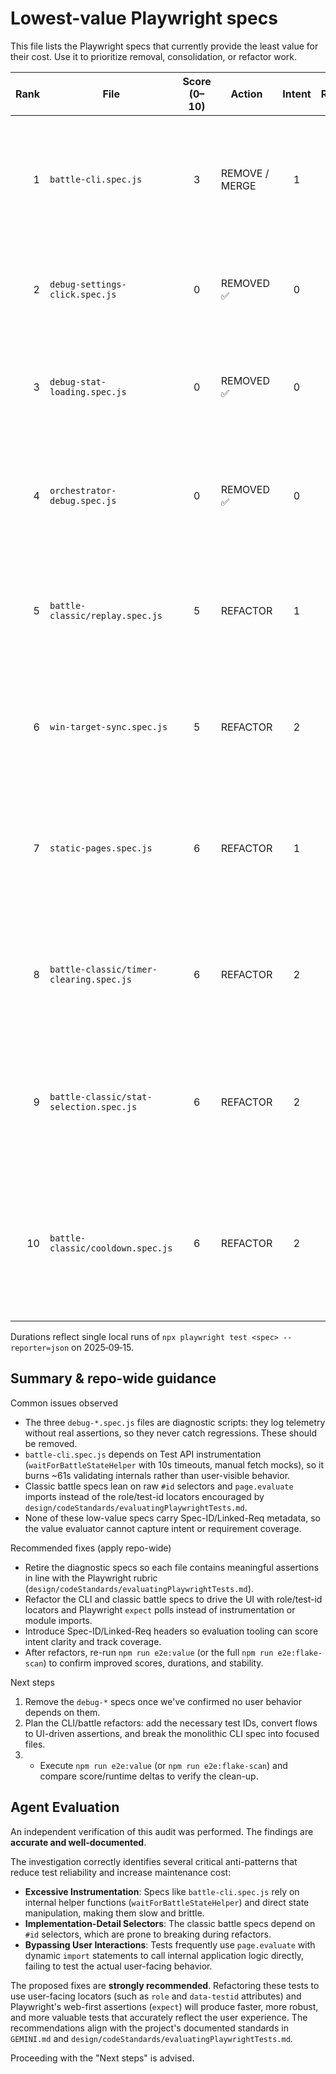 # Lowest-value Playwright specs

This file lists the Playwright specs that currently provide the least value for their cost. Use it to prioritize removal, consolidation, or refactor work.

| Rank | File                                    | Score (0–10) | Action         | Intent | Relevance | Assertion | Robustness | Cost | Duration (ms) | Quick fix                                                                                                                                                            |
| ---: | --------------------------------------- | :----------: | -------------- | :----: | :-------: | :-------: | :--------: | :--: | :-----------: | -------------------------------------------------------------------------------------------------------------------------------------------------------------------- |
|    1 | `battle-cli.spec.js`                    |      3       | REMOVE / MERGE |   1    |     1     |     1     |     0      |  0   |    61,336     | Split CLI coverage into focused specs that drive the UI (start → play → restart), drop the instrumentation-heavy state polling, and adopt role/test-id locators.     |
|    2 | `debug-settings-click.spec.js`          |      0       | REMOVED ✅     |   0    |     0     |     0     |     0      |  0   |       —       | Spec removed 2025-09-15; settings flows remain covered by `settings.spec.js`, so no user-facing coverage was lost.                                                   |
|    3 | `debug-stat-loading.spec.js`            |      0       | REMOVED ✅     |   0    |     0     |     0     |     0      |  0   |       —       | Spec removed 2025-09-15; CLI stat loading remains covered by battle/classic CLI flows, so this diagnostic logger is no longer needed.                                |
|    4 | `orchestrator-debug.spec.js`            |      0       | REMOVED ✅     |   0    |     0     |     0     |     0      |  0   |       —       | Spec removed 2025-09-15; orchestrator behavior is exercised in `battle-cli.spec.js`, so this diagnostic harness is obsolete.                                         |
|    5 | `battle-classic/replay.spec.js`         |      5       | REFACTOR       |   1    |     1     |     1     |     0      |  2   |     5,274     | Drive the replay flow through user-facing locators (add test IDs for Replay/scoreboard) and rely on `expect` waits instead of CSS queries plus dynamic imports.      |
|    6 | `win-target-sync.spec.js`               |      5       | REFACTOR       |   2    |     1     |     1     |     0      |  1   |    19,014     | Collapse the four identical modal flows into one table-driven run, reuse a helper for the settings panel, and lean on locator expectations to trim the 19s cost.     |
|    7 | `static-pages.spec.js`                  |      6       | REFACTOR       |   1    |     1     |     0     |     2      |  2   |     1,915     | Augment `verifyPageBasics` with page-specific assertions (headings, hero copy) and metadata so each static page proves its real content, not just nav visibility.    |
|    8 | `battle-classic/timer-clearing.spec.js` |      6       | REFACTOR       |   2    |     1     |     1     |     0      |  2   |     5,688     | Add semantic/test-id locators for timers and buttons, swap modal `waitForSelector` calls for `expect` polls, and validate the visible countdown behavior directly.   |
|    9 | `battle-classic/stat-selection.spec.js` |      6       | REFACTOR       |   2    |     1     |     1     |     0      |  2   |     7,057     | Introduce accessible locators for the stat buttons and Next control, cover enable/disable transitions with `expect`, and drop the brittle CSS selectors.             |
|   10 | `battle-classic/cooldown.spec.js`       |      6       | REFACTOR       |   2    |     1     |     1     |     0      |  2   |     4,339     | Drive the cooldown flow via the UI (click Next, observe scoreboard/timer) instead of importing modules inside `page.evaluate` + timers, matching user-facing checks. |

Durations reflect single local runs of `npx playwright test <spec> --reporter=json` on 2025‑09‑15.

## Summary & repo-wide guidance

Common issues observed

- The three `debug-*.spec.js` files are diagnostic scripts: they log telemetry without real assertions, so they never catch regressions. These should be removed.
- `battle-cli.spec.js` depends on Test API instrumentation (`waitForBattleStateHelper` with 10s timeouts, manual fetch mocks), so it burns ~61s validating internals rather than user-visible behavior.
- Classic battle specs lean on raw `#id` selectors and `page.evaluate` imports instead of the role/test-id locators encouraged by `design/codeStandards/evaluatingPlaywrightTests.md`.
- None of these low-value specs carry Spec-ID/Linked-Req metadata, so the value evaluator cannot capture intent or requirement coverage.

Recommended fixes (apply repo-wide)

- Retire the diagnostic specs so each file contains meaningful assertions in line with the Playwright rubric (`design/codeStandards/evaluatingPlaywrightTests.md`).
- Refactor the CLI and classic battle specs to drive the UI with role/test-id locators and Playwright `expect` polls instead of instrumentation or module imports.
- Introduce Spec-ID/Linked-Req headers so evaluation tooling can score intent clarity and track coverage.
- After refactors, re-run `npm run e2e:value` (or the full `npm run e2e:flake-scan`) to confirm improved scores, durations, and stability.

Next steps

1. Remove the `debug-*` specs once we've confirmed no user behavior depends on them.
2. Plan the CLI/battle refactors: add the necessary test IDs, convert flows to UI-driven assertions, and break the monolithic CLI spec into focused files.
3. - Execute `npm run e2e:value` (or `npm run e2e:flake-scan`) and compare score/runtime deltas to verify the clean-up.

## Agent Evaluation

An independent verification of this audit was performed. The findings are **accurate and well-documented**.

The investigation correctly identifies several critical anti-patterns that reduce test reliability and increase maintenance cost:
- **Excessive Instrumentation**: Specs like `battle-cli.spec.js` rely on internal helper functions (`waitForBattleStateHelper`) and direct state manipulation, making them slow and brittle.
- **Implementation-Detail Selectors**: The classic battle specs depend on `#id` selectors, which are prone to breaking during refactors.
- **Bypassing User Interactions**: Tests frequently use `page.evaluate` with dynamic `import` statements to call internal application logic directly, failing to test the actual user-facing behavior.

The proposed fixes are **strongly recommended**. Refactoring these tests to use user-facing locators (such as `role` and `data-testid` attributes) and Playwright's web-first assertions (`expect`) will produce faster, more robust, and more valuable tests that accurately reflect the user experience. The recommendations align with the project's documented standards in `GEMINI.md` and `design/codeStandards/evaluatingPlaywrightTests.md`.

Proceeding with the "Next steps" is advised.


